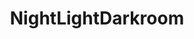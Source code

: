 ---
title: NightLightDarkroom
duration: September 2019
description: An Android application for emulating f.lux's "Darkroom" mode blue light filter with a quick-setting toggle.
tags: ["Java", "Android", "Magisk"]
skills: ["java", "android"]
summaryImage: {file: "NightLightDarkroom.svg", alt: "NightLightDarkroom App Icon"}
images: []
archived: false
startDate: 2019-09-01
---